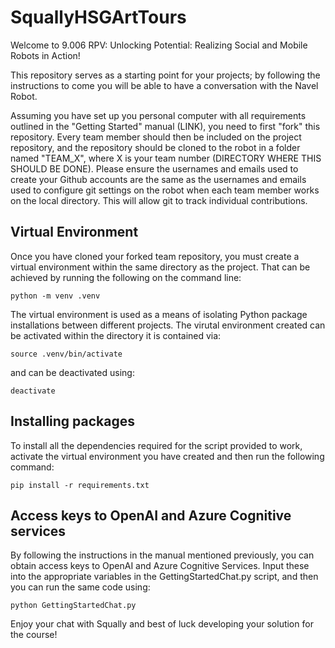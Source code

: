 # SquallyHSGArtTours

Welcome to 9.006 RPV: Unlocking Potential: Realizing Social and Mobile Robots in Action!

This repository serves as a starting point for your projects; by following the instructions to come you will be able to have a conversation with the Navel Robot.

Assuming you have set up you personal computer with all requirements outlined in the "Getting Started" manual (LINK), you need to first "fork" this repository. Every team member should then be included on the project repository, and the repository should be cloned to the robot in a folder named "TEAM_X", where X is your team number (DIRECTORY WHERE THIS SHOULD BE DONE). Please ensure the usernames and emails used to create your Github accounts are the same as the usernames and emails used to configure git settings on the robot when each team member works on the local directory. This will allow git to track individual contributions.

## Virtual Environment

Once you have cloned your forked team repository, you must create a virtual environment within the same directory as the project. That can be achieved by running the following on the command line:

`python -m venv .venv`

The virtual environment is used as a means of isolating Python package installations between different projects. The virutal environment created can be activated within the directory it is contained via:

`source .venv/bin/activate`

and can be deactivated using:

`deactivate`

## Installing packages

To install all the dependencies required for the script provided to work, activate the virtual environment you have created and then run the following command:

`pip install -r requirements.txt`

## Access keys to OpenAI and Azure Cognitive services

By following the instructions in the manual mentioned previously, you can obtain access keys to OpenAI and Azure Cognitive Services. Input these into the appropriate variables in the GettingStartedChat.py script, and then you can run the same code using:

`python GettingStartedChat.py`

Enjoy your chat with Squally and best of luck developing your solution for the course!






